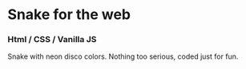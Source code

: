 # Snake for the web
### Html / CSS / Vanilla JS


Snake with neon disco colors.
Nothing too serious, coded just for fun.

